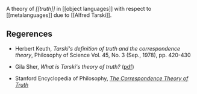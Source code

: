
A theory of _[[truth]]_ in [[object languages]] with respect to [[metalanguages]] due to [[Alfred Tarski]].

## Regerences

* Herbert Keuth, _Tarski's definition of truth and the correspondence theory_, Philosophy of Science Vol. 45, No. 3 (Sep., 1978), pp. 420-430

* Gila Sher, _What is Tarski's theory of truth?_ ([pdf](http://philosophyfaculty.ucsd.edu/faculty/gsher/WTTT.pdf))

* Stanford Encyclopedia of Philosophy, _[The Correspondence Theory of Truth](http://plato.stanford.edu/entries/truth-correspondence/)_

